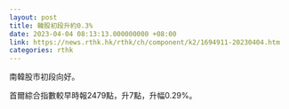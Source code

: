 ```yaml
---
layout: post
title: 韓股初段升約0.3%
date: 2023-04-04 08:13:13.000000000 +08:00
link: https://news.rthk.hk/rthk/ch/component/k2/1694911-20230404.htm
categories: rthk
---
```


南韓股市初段向好。

首爾綜合指數較早時報2479點，升7點，升幅0.29%。
